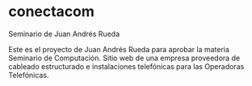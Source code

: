 conectacom
==========

Seminario de Juan Andrés Rueda

Este es el proyecto de Juan Andrés Rueda para aprobar la materia Seminario de Computación.
Sitio web de una empresa proveedora de cableado estructurado e instalaciones telefónicas para
las Operadoras Telefónicas.
